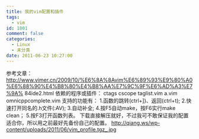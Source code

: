 ```yaml
---
title: 我的vim配置和插件
tags:
  - vim
id: 1801
comment: false
categories:
  - Linux
  - 未分类
date: 2011-06-23 10:27:00
---
```


参考文章：
http://www.vimer.cn/2009/10/%E6%8A%8Avim%E6%89%93%E9%80%A0%E6%88%90%E4%B8%80%E4%B8%AA%E7%9C%9F%E6%AD%A3%E7%9A%
84ide2.html
依赖的程序或插件：
ctags
cscope
taglist.vim
a.vim
omnicppcomplete.vim
支持的功能有：
1.函数的跳转(ctrl+])、返回(ctrl+t);
2.快速打开同名的.h文件(:AV);
3.自动补全;
4.按F5自动make，按F6实行make clean；
5.按F3打开函数列表。
下载直接解压就好，不过我可不敢保证我的配置适合你，所以用之前最好先备份自己的配置。
http://qiang.ws/wp-content/uploads/2011/06/vim_profile.tgz_.jpg